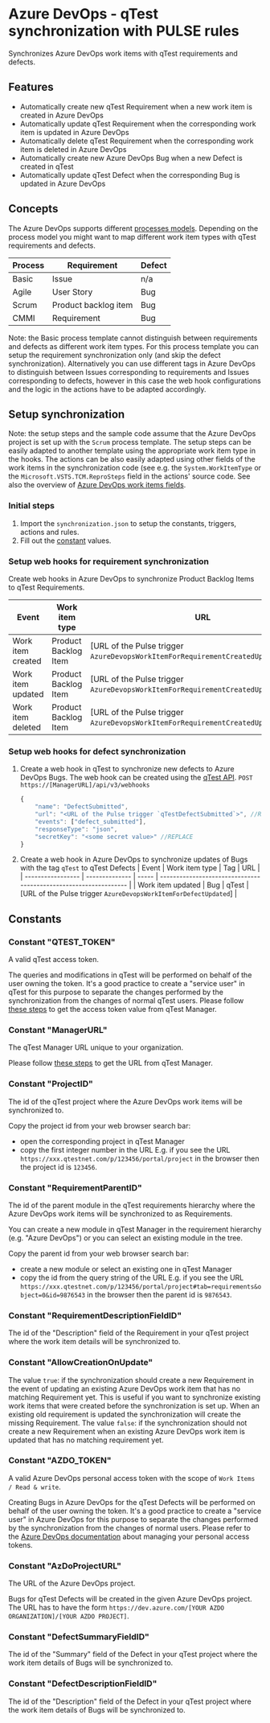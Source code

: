 # Azure DevOps - qTest synchronization with PULSE rules

Synchronizes Azure DevOps work items with qTest requirements and defects.

## Features

<!-- prettier-ignore -->
* Automatically create new qTest Requirement when a new work item is created in Azure DevOps
* Automatically update qTest Requirement when the corresponding work item is updated in Azure DevOps
* Automatically delete qTest Requirement when the corresponding work item is deleted in Azure DevOps
* Automatically create new Azure DevOps Bug when a new Defect is created in qTest
* Automatically update qTest Defect when the corresponding Bug is updated in Azure DevOps

## Concepts

The Azure DevOps supports different [processes models](https://docs.microsoft.com/en-us/azure/devops/boards/work-items/guidance/choose-process?view=azure-devops-2020&tabs=basic-process). Depending on the process model you might want to map different work item types with qTest requirements and defects.

| Process | Requirement          | Defect |
| ------- | -------------------- | ------ |
| Basic   | Issue                | n/a    |
| Agile   | User Story           | Bug    |
| Scrum   | Product backlog item | Bug    |
| CMMI    | Requirement          | Bug    |

Note: the Basic process template cannot distinguish between requirements and defects as different work item types. For this process template you can setup the requirement synchronization only (and skip the defect synchronization). Alternatively you can use different tags in Azure DevOps to distinguish between Issues corresponding to requirements and Issues corresponding to defects, however in this case the web hook configurations and the logic in the actions have to be adapted accordingly.

## Setup synchronization

Note: the setup steps and the sample code assume that the Azure DevOps project is set up with the `Scrum` process template. The setup steps can be easily adapted to another template using the appropriate work item type in the hooks. The actions can be also easily adapted using other fields of the work items in the synchronization code (see e.g. the `System.WorkItemType` or the `Microsoft.VSTS.TCM.ReproSteps` field in the actions' source code. See also the overview of [Azure DevOps work items fields](https://docs.microsoft.com/en-us/azure/devops/boards/work-items/guidance/work-item-field?view=azure-devops).

### Initial steps

<!-- prettier-ignore -->
1. Import the `synchronization.json` to setup the constants, triggers, actions and rules.
2. Fill out the [constant](#constants) values.

### Setup web hooks for requirement synchronization

Create web hooks in Azure DevOps to synchronize Product Backlog Items to qTest Requirements.

| Event             | Work item type       | URL                                                                                 |
| ----------------- | -------------------- | ----------------------------------------------------------------------------------- |
| Work item created | Product Backlog Item | [URL of the Pulse trigger `AzureDevopsWorkItemForRequirementCreatedUpdatedDeleted`] |
| Work item updated | Product Backlog Item | [URL of the Pulse trigger `AzureDevopsWorkItemForRequirementCreatedUpdatedDeleted`] |
| Work item deleted | Product Backlog Item | [URL of the Pulse trigger `AzureDevopsWorkItemForRequirementCreatedUpdatedDeleted`] |

### Setup web hooks for defect synchronization

<!-- prettier-ignore -->
1. Create a web hook in qTest to synchronize new defects to Azure DevOps Bugs. The web hook can be created using the [qTest API](https://api.qasymphony.com/#/webhook/createWebhook).
    `POST https://[ManagerURL]/api/v3/webhooks`

    ``` javascript
    {
        "name": "DefectSubmitted",
        "url": "<URL of the Pulse trigger `qTestDefectSubmitted`>", //REPLACE
        "events": ["defect_submitted"],
        "responseType": "json",
        "secretKey": "<some secret value>" //REPLACE
    }
    ```

2. Create a web hook in Azure DevOps to synchronize updates of Bugs with the tag `qTest` to qTest Defects
    | Event | Work item type | Tag | URL |
    | ----------------- | -------------- | ----- | ---------------------------------------------------------------- |
    | Work item updated | Bug | qTest | [URL of the Pulse trigger `AzureDevopsWorkItemForDefectUpdated`] |

## Constants

### Constant "QTEST_TOKEN"

A valid qTest access token.

The queries and modifications in qTest will be performed on behalf of the user owning the token. It's a good practice to create a "service user" in qTest for this purpose to separate the changes performed by the synchronization from the changes of normal qTest users.
Please follow [these steps](https://documentation.tricentis.com/qtest/od/en/content/pulse/constants/pulse_constants.htm#qTestAPIToken) to get the access token value from qTest Manager.

### Constant "ManagerURL"

The qTest Manager URL unique to your organization.

Please follow [these steps](https://documentation.tricentis.com/qtest/od/en/content/pulse/constants/pulse_constants.htm#ManagerURL) to get the URL from qTest Manager.

### Constant "ProjectID"

The id of the qTest project where the Azure DevOps work items will be synchronized to.

Copy the project id from your web browser search bar:

<!-- prettier-ignore -->
* open the corresponding project in qTest Manager
* copy the first integer number in the URL
E.g. if you see the URL `https://xxx.qtestnet.com/p/123456/portal/project` in the browser then the project id is `123456`.

### Constant "RequirementParentID"

The id of the parent module in the qTest requirements hierarchy where the Azure DevOps work items will be synchronized to as Requirements.

You can create a new module in qTest Manager in the requirement hierarchy (e.g. "Azure DevOps") or you can select an existing module in the tree.

Copy the parent id from your web browser search bar:

<!-- prettier-ignore -->
* create a new module or select an existing one in qTest Manager
* copy the id from the query string of the URL
E.g. if you see the URL `https://xxx.qtestnet.com/p/123456/portal/project#tab=requirements&object=0&id=9876543` in the browser then the parent id is `9876543`.

### Constant "RequirementDescriptionFieldID"

The id of the "Description" field of the Requirement in your qTest project where the work item details will be synchronized to.

### Constant "AllowCreationOnUpdate"

The value `true`: if the synchronization should create a new Requirement in the event of updating an existing Azure DevOps work item that has no matching Requirement yet. This is useful if you want to synchronize existing work items that were created before the synchronization is set up. When an existing old requirement is updated the synchronization will create the missing Requirement.
The value `false`: if the synchronization should not create a new Requirement when an existing Azure DevOps work item is updated that has no matching requirement yet.

### Constant "AZDO_TOKEN"

A valid Azure DevOps personal access token with the scope of `Work Items / Read & write`.

Creating Bugs in Azure DevOps for the qTest Defects will be performed on behalf of the user owning the token. It's a good practice to create a "service user" in Azure DevOps for this purpose to separate the changes performed by the synchronization from the changes of normal users.
Please refer to the [Azure DevOps documentation](https://docs.microsoft.com/en-us/azure/devops/organizations/accounts/use-personal-access-tokens-to-authenticate) about managing your personal access tokens.

### Constant "AzDoProjectURL"

The URL of the Azure DevOps project.

Bugs for qTest Defects will be created in the given Azure DevOps project.
The URL has to have the form `https://dev.azure.com/[YOUR AZDO ORGANIZATION]/[YOUR AZDO PROJECT]`.

### Constant "DefectSummaryFieldID"

The id of the "Summary" field of the Defect in your qTest project where the work item details of Bugs will be synchronized to.

### Constant "DefectDescriptionFieldID"

The id of the "Description" field of the Defect in your qTest project where the work item details of Bugs will be synchronized to.
